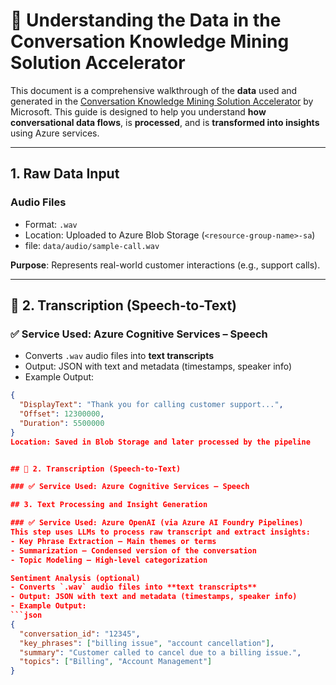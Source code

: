 # 🧠 Understanding the Data in the Conversation Knowledge Mining Solution Accelerator

This document is a comprehensive walkthrough of the **data** used and generated in the [Conversation Knowledge Mining Solution Accelerator](https://github.com/microsoft/Conversation-Knowledge-Mining-Solution-Accelerator) by Microsoft. This guide is designed to help you understand **how conversational data flows**, is **processed**, and is **transformed into insights** using Azure services.

---

## 1. Raw Data Input

### Audio Files
- Format: `.wav`
- Location: Uploaded to Azure Blob Storage (`<resource-group-name>-sa`)
- file: `data/audio/sample-call.wav`

**Purpose**: Represents real-world customer interactions (e.g., support calls).

---

## 📝 2. Transcription (Speech-to-Text)

### ✅ Service Used: Azure Cognitive Services – Speech

- Converts `.wav` audio files into **text transcripts**
- Output: JSON with text and metadata (timestamps, speaker info)
- Example Output:
```json
{
  "DisplayText": "Thank you for calling customer support...",
  "Offset": 12300000,
  "Duration": 5500000
}
Location: Saved in Blob Storage and later processed by the pipeline


## 📝 2. Transcription (Speech-to-Text)

### ✅ Service Used: Azure Cognitive Services – Speech

## 3. Text Processing and Insight Generation

### ✅ Service Used: Azure OpenAI (via Azure AI Foundry Pipelines)
This step uses LLMs to process raw transcript and extract insights:
- Key Phrase Extraction – Main themes or terms
- Summarization – Condensed version of the conversation
- Topic Modeling – High-level categorization

Sentiment Analysis (optional)
- Converts `.wav` audio files into **text transcripts**
- Output: JSON with text and metadata (timestamps, speaker info)
- Example Output:
```json
{
  "conversation_id": "12345",
  "key_phrases": ["billing issue", "account cancellation"],
  "summary": "Customer called to cancel due to a billing issue.",
  "topics": ["Billing", "Account Management"]
}
